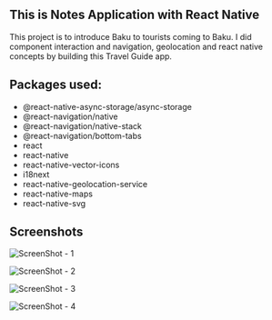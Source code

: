 ## This is Notes Application with React Native
This project is to introduce Baku to tourists coming to Baku. I did component interaction and navigation, geolocation and react native concepts by building this Travel Guide app.

## Packages used:

- @react-native-async-storage/async-storage
- @react-navigation/native
- @react-navigation/native-stack
- @react-navigation/bottom-tabs
- react
- react-native
- react-native-vector-icons
- i18next
- react-native-geolocation-service
- react-native-maps
- react-native-svg

## Screenshots

![ScreenShot - 1](https://github.com/alijanmirzayev/BakuTravelGuide_ReactNative/assets/117976622/66236c77-a5e8-4470-a178-a7a4b59734a1)

![ScreenShot - 2](https://github.com/alijanmirzayev/BakuTravelGuide_ReactNative/assets/117976622/fa5c63e2-84ec-4b67-9738-c77ed0897e36)

![ScreenShot - 3](https://github.com/alijanmirzayev/BakuTravelGuide_ReactNative/assets/117976622/e2858b1b-0021-4544-858b-dd77d171c97d)

![ScreenShot - 4](https://github.com/alijanmirzayev/BakuTravelGuide_ReactNative/assets/117976622/3987fd9a-8dc2-4c34-8df2-11ce40b7242d)
